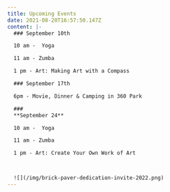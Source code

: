 ```yaml
---
title: Upcoming Events
date: 2021-08-20T16:57:50.147Z
content: |-
  ### September 10th

  10 am -  Yoga

  11 am - Zumba 

  1 pm - Art: Making Art with a Compass

  ### September 17th

  6pm - Movie, Dinner & Camping in 360 Park

  ### 
  **September 24**   

  10 am -  Yoga

  11 am - Zumba

  1 pm - Art: Create Your Own Work of Art



  ![](/img/brick-paver-dedication-invite-2022.png)
---
```

